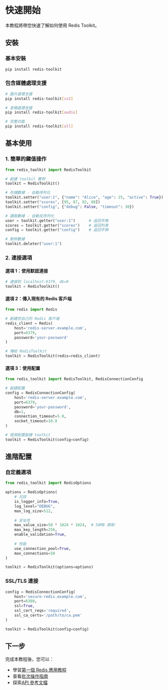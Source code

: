 # 快速開始

本教程將帶您快速了解如何使用 Redis Toolkit。

## 安裝

### 基本安裝

```bash
pip install redis-toolkit
```

### 包含媒體處理支援

```bash
# 圖片處理支援
pip install redis-toolkit[cv2]

# 音頻處理支援
pip install redis-toolkit[audio]

# 完整功能
pip install redis-toolkit[all]
```

## 基本使用

### 1. 簡單的鍵值操作

```python
from redis_toolkit import RedisToolkit

# 創建 toolkit 實例
toolkit = RedisToolkit()

# 存儲數據 - 自動序列化
toolkit.setter("user:1", {"name": "Alice", "age": 25, "active": True})
toolkit.setter("scores", [95, 87, 92, 88])
toolkit.setter("config", {"debug": False, "timeout": 30})

# 讀取數據 - 自動反序列化
user = toolkit.getter("user:1")      # 返回字典
scores = toolkit.getter("scores")    # 返回列表
config = toolkit.getter("config")    # 返回字典

# 刪除數據
toolkit.deleter("user:1")
```

### 2. 連接選項

#### 選項 1：使用默認連接

```python
# 連接到 localhost:6379, db=0
toolkit = RedisToolkit()
```

#### 選項 2：傳入現有的 Redis 客戶端

```python
from redis import Redis

# 創建您自己的 Redis 客戶端
redis_client = Redis(
    host='redis-server.example.com',
    port=6379,
    password='your-password'
)

# 傳給 RedisToolkit
toolkit = RedisToolkit(redis=redis_client)
```

#### 選項 3：使用配置

```python
from redis_toolkit import RedisToolkit, RedisConnectionConfig

# 創建配置
config = RedisConnectionConfig(
    host='redis-server.example.com',
    port=6379,
    password='your-password',
    db=1,
    connection_timeout=5.0,
    socket_timeout=10.0
)

# 使用配置創建 toolkit
toolkit = RedisToolkit(config=config)
```

## 進階配置

### 自定義選項

```python
from redis_toolkit import RedisOptions

options = RedisOptions(
    # 日誌
    is_logger_info=True,
    log_level="DEBUG",
    max_log_size=512,
    
    # 安全性
    max_value_size=50 * 1024 * 1024,  # 50MB 限制
    max_key_length=256,
    enable_validation=True,
    
    # 性能
    use_connection_pool=True,
    max_connections=50
)

toolkit = RedisToolkit(options=options)
```

### SSL/TLS 連接

```python
config = RedisConnectionConfig(
    host='secure-redis.example.com',
    port=6380,
    ssl=True,
    ssl_cert_reqs='required',
    ssl_ca_certs='/path/to/ca.pem'
)

toolkit = RedisToolkit(config=config)
```

## 下一步

完成本教程後，您可以：

- 學習[第一個 Redis 應用教程](/tutorials/first-redis-app)
- 查看[批次操作指南](/how-to/batch-operations)
- 探索[API 參考文檔](/reference/api/core)
